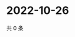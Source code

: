 # 2022-10-26

共 0 条

<!-- BEGIN WEIBO -->
<!-- 最后更新时间 Wed Oct 26 2022 02:44:58 GMT+0800 (China Standard Time) -->

<!-- END WEIBO -->
